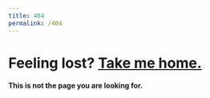 ```yaml
---
title: 404
permalink: /404
---
```


# Feeling lost? [Take me home.](index.md)
#### This is not the page you are looking for.
